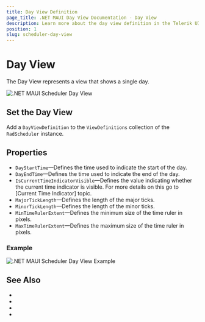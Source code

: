 ```yaml
---
title: Day View Definition
page_title: .NET MAUI Day View Documentation - Day View 
description: Learn more about the day view definition in the Telerik UI for .NET MAUI Scheduler control.
position: 1
slug: scheduler-day-view
---
```


# Day View 

The Day View represents a view that shows a single day.

![.NET MAUI Scheduler Day View](images/)

## Set the Day View 

Add a `DayViewDefinition` to the `ViewDefinitions` collection of the `RadScheduler` instance.


## Properties

* `DayStartTime`&mdash;Defines the time used to indicate the start of the day.
* `DayEndTime`&mdash;Defines the time used to indicate the end of the day.
* `IsCurrentTimeIndicatorVisible`&mdash;Defines the value indicating whether the current time indicator is visible. For more details on this go to [Current Time Indicator] topic.
* `MajorTickLength`&mdash;Defines the length of the major ticks.
* `MinorTickLength`&mdash;Defines the length of the minor ticks.
* `MinTimeRulerExtent`&mdash;Defines the minimum size of the time ruler in pixels.
* `MaxTimeRulerExtent`&mdash;Defines the maximum size of the time ruler in pixels.

### Example 

<snippet id=''/>

![.NET MAUI Scheduler Day View Example](images/)


## See Also

- 
- 
- 
- 